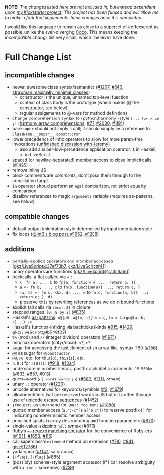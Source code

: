 **NOTE:** <em>The changes listed here are not included in, but instead dependent upon
[my Kickstarter project](http://www.kickstarter.com/projects/1182995593/make-a-better-coffeescript-compiler).
The project has been funded and will allow me to make a fork that implements these changes once it is completed.</em>

I would like this language to remain as close to a superset of coffeescript as possible, unlike the ever-diverging
[Coco](https://github.com/satyr/coco). This means keeping the *incompatible change* list very small, which I believe I
have done.

# Full Change List

## incompatible changes
* newer, awesome class syntax/semantics ([#1207](https://github.com/jashkenas/coffee-script/issues/1207),
  [#640](https://github.com/jashkenas/coffee-script/issues/640#issuecomment-376129),
  [strawman:maximally_minimal_classes](http://wiki.ecmascript.org/doku.php?id=strawman:maximally_minimal_classes))
  * constructor is the unique, unnamed top-level function
  * context of class body is the prototype (which makes `@@` the constructor, see below)
  * regular assignments to @-vars for method definitions
* change comprehension syntax to {python,harmony}-style `[... for x in y]`
  ([harmony:array_comprehensions](http://wiki.ecmascript.org/doku.php?id=harmony:array_comprehensions),
  [#77](https://github.com/jashkenas/coffee-script/issues/77),
  [#2030](https://github.com/jashkenas/coffee-script/issues/2030),
  [#1191](https://github.com/jashkenas/coffee-script/issues/1191))
* bare `super` should not imply a call; it should simply be a reference to `ClassName.__super__.constructor`
* lower precedence of infix operators to allow for more paren-free invocations
  ([unfinished discussion with Jeremy](http://irclogger.com/.coffeescript/2012-04-04#1333551786))
  * also add a super-low-precedence application operator: `$` in Haskell, `<|` in LiveScript
* spaced (or newline-separated) member access to close implicit calls
  ([#1495](https://github.com/jashkenas/coffee-script/issues/1495))
* remove inline JS
* block comments are *comments*, don't pass them through to the compilation target
* `in` operator should perform an `egal` comparison, not strict equality comparison
* disallow references to magic `arguments` variable (requires as-patterns, see below)

## compatible changes
* default output indentation style determined by input indentation style
* fix loops ([@int3's blog post](http://discontinuously.com/2012/05/iteration-in-coffeescript/),
  [#1952](https://github.com/jashkenas/coffee-script/issues/1952),
  [#1208](https://github.com/jashkenas/coffee-script/issues/1208))

## additions
+ partially-applied operators and member accesses ([gkz/LiveScript@37ef73b7](https://github.com/gkz/LiveScript/commit/37ef73b702c32263aeba9bdd3ebadc3823fd5eda), [gkz/LiveScript#41](https://github.com/gkz/LiveScript/issues/41))
+ unary operators are functions ([gkz/LiveScript@c13b8a60](https://github.com/gkz/LiveScript/commit/c13b8a60564c16b78fd82548c01b092724f7e476))
+ backcalls, a flat call/cc via `<-`:
  + `<- fn a; ...; b` to `fn(a, function(){ ...; return b; })`
  + `a <- fn b; ...; c` to `fn(b, function(a){ ...; return c; })`
  + `(a, b) <- fn c, <&>, d; ...; e` to `fn(c, function(a, b){ ...; return e; }, d)`
  + preserve `this` by rewriting references as we do in bound functions
+ explicit tail calls via `recur`, [as in clojure](http://clojure.org/special_forms#Special%20Forms--\(recur%20exprs*\))
+ stepped ranges: `[0..8 by 2]` ([#835](https://github.com/jashkenas/coffee-script/issues/835))
+ Haskell's [as-patterns](http://www.haskell.org/tutorial/patterns.html): `o@{p0: a@[b, c]} = obj`, `fn = (args@[a, b, c]...) ->`
+ Haskell's function-infixing via backticks (kinda [#915](https://github.com/jashkenas/coffee-script/issues/915),
  [#1429](https://github.com/jashkenas/coffee-script/issues/1429),
  [gkz/LiveScript@fb548f23](https://github.com/gkz/LiveScript/commit/fb548f23df6273c4fc6ca4359cd8e1ee93ce42a1))
+ `%%` (mod) and `//` (integer division) operators ([#1971](https://github.com/jashkenas/coffee-script/issues/1971))
+ min/max operators (satyr/coco): `<?`, `>?`
+ sugar for accessing the last element of an array-like, syntax TBD ([#156](https://github.com/jashkenas/coffee-script/issues/156))
+ `@@` as sugar for `@constructor`
+ `@0`, `@1`, etc. for `this[0]`, `this[1]`, etc.
+ `a.0.1` for `a[0][1]` ([#918](https://github.com/jashkenas/coffee-script/issues/918),
  [#1334](https://github.com/jashkenas/coffee-script/issues/1334))
+ underscore in number literals; postfix alphabetic comments: `15_550km`
  ([#632](https://github.com/jashkenas/coffee-script/issues/632),
  [#857](https://github.com/jashkenas/coffee-script/issues/857),
  [#913](https://github.com/jashkenas/coffee-script/issues/913))
+ quote-word (`<[ word1 word2 ]>`) ([#582](https://github.com/jashkenas/coffee-script/issues/582),
  [#1211](https://github.com/jashkenas/coffee-script/issues/1211), others)
+ unary `::` operator ([#1220](https://github.com/jashkenas/coffee-script/issues/1220))
+ unicode alternatives for keywords/symbols ([#2](https://github.com/michaelficarra/coffee-of-my-dreams/issues/2), [#1679](https://github.com/jashkenas/coffee-script/issues/1679))
+ allow identifiers that are reserved words in JS but not coffee through use of unicode escape sequences
  ([#1452](https://github.com/jashkenas/coffee-script/issues/1452))
+ `{foo.bar}` as shorthand for `{bar: foo.bar}` ([#1089](https://github.com/jashkenas/coffee-script/issues/1089))
+ quoted member access (`a."b-c"` is `a["b-c"]`) to reserve postfix `[]` for indicating nondeterministic member access
+ unnamed splats in array destructuring and function parameters
  ([#870](https://github.com/jashkenas/coffee-script/issues/870))
+ single-value-skipping `null` syntax ([#870](https://github.com/jashkenas/coffee-script/issues/870))
+ Ruby's [`=~` regexp matching operator](http://ruby-doc.org/core/String.html#method-i-3D-7E) for the convenience of
  Ruby-ers ([#1651](https://github.com/jashkenas/coffee-script/issues/1651),
  [#1653](https://github.com/jashkenas/coffee-script/issues/1653),
  [#115](https://github.com/jashkenas/coffee-script/issues/115))
+ call superclass's `extended` method on extension ([#710](https://github.com/jashkenas/coffee-script/issues/710),
  [#841](https://github.com/jashkenas/coffee-script/issues/841#issuecomment-1300193),
  [gist:612786](https://gist.github.com/612786))
+ yada-yada ([#1142](https://github.com/jashkenas/coffee-script/issues/1142), satyr/coco)
+ `{+flag}`, `{-flag}` ([#885](https://github.com/jashkenas/coffee-script/issues/885))
+ (possibly) scheme-style argument accessor (if I can resolve ambiguity with `a <b> c` somehow)
  ([#739](https://github.com/jashkenas/coffee-script/issues/739))
